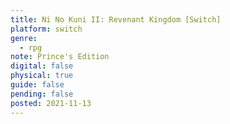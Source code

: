 ```yaml
---
title: Ni No Kuni II: Revenant Kingdom [Switch]
platform: switch
genre:
  - rpg
note: Prince's Edition
digital: false
physical: true
guide: false
pending: false
posted: 2021-11-13
---
```

